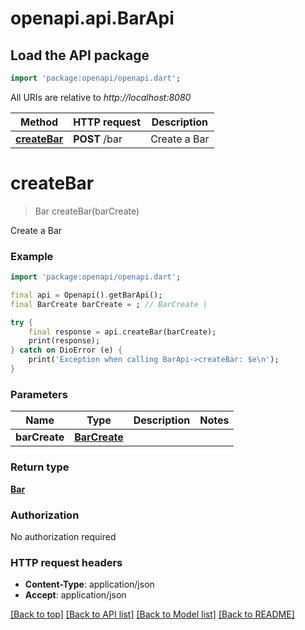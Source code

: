 # openapi.api.BarApi

## Load the API package
```dart
import 'package:openapi/openapi.dart';
```

All URIs are relative to *http://localhost:8080*

Method | HTTP request | Description
------------- | ------------- | -------------
[**createBar**](BarApi.md#createbar) | **POST** /bar | Create a Bar


# **createBar**
> Bar createBar(barCreate)

Create a Bar

### Example
```dart
import 'package:openapi/openapi.dart';

final api = Openapi().getBarApi();
final BarCreate barCreate = ; // BarCreate | 

try {
    final response = api.createBar(barCreate);
    print(response);
} catch on DioError (e) {
    print('Exception when calling BarApi->createBar: $e\n');
}
```

### Parameters

Name | Type | Description  | Notes
------------- | ------------- | ------------- | -------------
 **barCreate** | [**BarCreate**](BarCreate.md)|  | 

### Return type

[**Bar**](Bar.md)

### Authorization

No authorization required

### HTTP request headers

 - **Content-Type**: application/json
 - **Accept**: application/json

[[Back to top]](#) [[Back to API list]](../README.md#documentation-for-api-endpoints) [[Back to Model list]](../README.md#documentation-for-models) [[Back to README]](../README.md)

